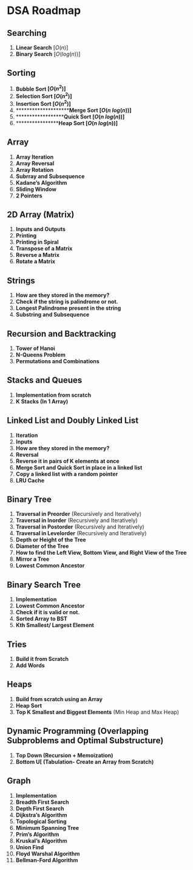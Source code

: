 # DSA Roadmap

## Searching

1. **Linear Search** $[O(n)]$
2. **Binary Search** $[O(log(n))]$

## Sorting

1. **Bubble Sort $[O(n^2)]$**
2. **Selection Sort $[O(n^2)]$**
3. **Insertion Sort $[O(n^2)]$**
4. **********************Merge Sort $[O(n\ log(n))]$**
5. ********************Quick Sort $[O(n\ log(n))]$**
6. ******************Heap Sort $[O(n\ log(n))]$**

## Array

1. ************************************************Array Iteration************************************************
2. ****************************Array Reversal****************************
3. ****************************************Array Rotation****************************************
4. **********************Subrray and Subsequence**********************
5. ****************************************Kadane’s Algorithm****************************************
6. **Sliding Window**
7. **2 Pointers**

## 2D Array (Matrix)

1. ************Inputs and Outputs************
2. ****************Printing****************
3. ******************Printing in Spiral******************
4. ******************************************Transpose of a Matrix******************************************
5. ******************Reverse a Matrix******************
6. ******************Rotate a Matrix******************

## Strings

1. ********************************************************************How are they stored in the memory?********************************************************************
2. **Check if the string is palindrome or not.**
3. ************Longest Palindrome present in the string************
4. **************************************************Substring and Subsequence**************************************************

## Recursion and Backtracking

1. **Tower of Hanoi**
2. **N-Queens Problem**
3. **Permutations and Combinations**

## Stacks and Queues

1. ********************************************************Implementation from scratch********************************************************
2. **K Stacks (In 1 Array)**

## Linked List and Doubly Linked List

1. ****************************Iteration**************************** 
2. ****************************Inputs****************************
3. ****************************How are they stored in the memory?****************************
4.  **Reversal**
5. ********************Reverse it in pairs of K elements at once********************
6. ********************************Merge Sort and Quick Sort in place in a linked list********************************
7. ******Copy a linked list with a random pointer******
8. **LRU Cache**

## Binary Tree

1. ****************Traversal in Preorder**************** (Recursively and Iteratively) 
2. ********************************Traversal in Inorder******************************** (Recursively and Iteratively) 
3. **************************************Traversal in Postorder************************************** (Recursively and Iteratively) 
4. **Traversal in Levelorder** (Recursively and Iteratively) 
5. **Depth or Height of the Tree**
6. **********************Diameter of the Tree**********************
7. ****************************How to find the Left View, Bottom View, and Right View of the Tree****************************
8. **Mirror a Tree**
9. **********************Lowest Common Ancestor**********************

## Binary Search Tree

1. ****************************Implementation****************************
2. ********************Lowest Common Ancestor********************
3. **********Check if it is valid or not.**********
4. ****************************Sorted Array to BST****************************
5. ****************************************************Kth Smallest/ Largest Element****************************************************

## Tries

1. ********************************Build it from Scratch********************************
2. ******************Add Words******************

## Heaps

1. ****************************************Build from scratch using an Array**************************************** 
2. ******************Heap Sort******************
3. **************Top K Smallest and Biggest Elements************** (Min Heap and Max Heap)

## Dynamic Programming (Overlapping Subproblems and Optimal Substructure)

1. **********************************Top Down (Recursion + Memoization)**********************************
2. ******************Bottom U[ (Tabulation- Create an Array from Scratch)******************

## Graph

1. **************************Implementation**************************
2. ****************************************Breadth First Search****************************************
3. **Depth First Search**
4. ******************************Dijkstra’s Algorithm******************************
5. **Topological Sorting**
6. ********************************Minimum Spanning Tree********************************
7. **********************************Prim’s Algorithm**********************************
8. ****************************************Kruskal’s Algorithm****************************************
9. ********************Union Find********************
10. **Floyd Warshal Algorithm**
11. **Bellman-Ford Algorithm**
